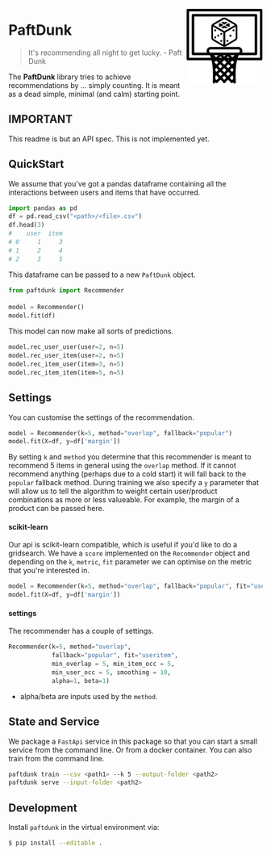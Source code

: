 <a href="/docs/logo.png"><img src="docs/logo.png" width="30%" height="30%" align="right" /></a>

# PaftDunk

> It's recommending all night to get lucky. - Paft Dunk

The **PaftDunk** library tries to achieve recommendations by ... simply counting. It is meant as a dead simple, minimal (and calm) starting point.

## IMPORTANT 

This readme is but an API spec. This is not implemented yet.

## QuickStart 

We assume that you've got a pandas dataframe containing all the interactions between users and items that have occurred. 

```python
import pandas as pd
df = pd.read_csv("<path>/<file>.csv")
df.head(3)
#    user  item
# 0     1     3
# 1     2     4
# 2     3     5
```

This dataframe can be passed to a new `PaftDunk` object. 

```python
from paftdunk import Recommender 

model = Recommender()
model.fit(df)
```

This model can now make all sorts of predictions. 

```python
model.rec_user_user(user=2, n=5)
model.rec_user_item(user=2, n=5)
model.rec_item_user(item=3, n=5)
model.rec_item_item(item=5, n=5)
```

## Settings

You can customise the settings of the recommendation.

```python
model = Recommender(k=5, method="overlap", fallback="popular")
model.fit(X=df, y=df['margin'])
```

By setting `k` and `method` you determine that this recommender is meant
to recommend 5 items in general using the `overlap` method. If it cannot
recommend anything (perhaps due to a cold start) it will fall back to the
`popular` fallback method. During training we also specify a `y` parameter
that will allow us to tell the algorithm to weight certain user/product 
combinations as more or less valueable. For example, the margin of a product
can be passed here. 

#### scikit-learn 

Our api is scikit-learn compatible, which is useful if you'd like to do a 
gridsearch. We have a `score` implemented on the `Recommender` object and
depending on the `k`, `metric`, `fit` parameter we can optimise on the 
metric that you're interested in.

```python
model = Recommender(k=5, method="overlap", fallback="popular", fit="useritem")
model.fit(X=df, y=df['margin'])
```

#### settings 

The recommender has a couple of settings. 

```python
Recommender(k=5, method="overlap", 
            fallback="popular", fit="useritem",
            min_overlap = 5, min_item_occ = 5, 
            min_user_occ = 5, smoothing = 10, 
            alpha=1, beta=1)
```

- alpha/beta are inputs used by the `method`. 
## State and Service

We package a `FastApi` service in this package so that you can start
a small service from the command line. Or from a docker container.
You can also train from the command line.

```bash
paftdunk train --csv <path1> --k 5 --output-folder <path2>
paftdunk serve --input-folder <path2>
```

## Development 

Install `paftdunk` in the virtual environment via:

```bash
$ pip install --editable .
```
